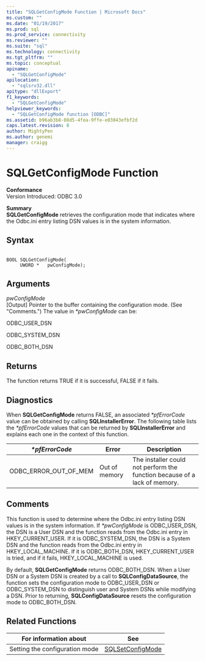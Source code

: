 ```yaml
---
title: "SQLGetConfigMode Function | Microsoft Docs"
ms.custom: ""
ms.date: "01/19/2017"
ms.prod: sql
ms.prod_service: connectivity
ms.reviewer: ""
ms.suite: "sql"
ms.technology: connectivity
ms.tgt_pltfrm: ""
ms.topic: conceptual
apiname: 
  - "SQLGetConfigMode"
apilocation: 
  - "sqlsrv32.dll"
apitype: "dllExport"
f1_keywords: 
  - "SQLGetConfigMode"
helpviewer_keywords: 
  - "SQLGetConfigMode function [ODBC]"
ms.assetid: b96ab3b8-08d5-4fea-9ffe-e03043efbf2d
caps.latest.revision: 8
author: MightyPen
ms.author: genemi
manager: craigg
---
```

# SQLGetConfigMode Function
**Conformance**  
 Version Introduced: ODBC 3.0  
  
 **Summary**  
 **SQLGetConfigMode** retrieves the configuration mode that indicates where the Odbc.ini entry listing DSN values is in the system information.  
  
## Syntax  
  
```  
  
BOOL SQLGetConfigMode(  
     UWORD *   pwConfigMode);  
```  
  
## Arguments  
 *pwConfigMode*  
 [Output] Pointer to the buffer containing the configuration mode. (See "Comments.") The value in *\*pwConfigMode* can be:  
  
 ODBC_USER_DSN  
  
 ODBC_SYSTEM_DSN  
  
 ODBC_BOTH_DSN  
  
## Returns  
 The function returns TRUE if it is successful, FALSE if it fails.  
  
## Diagnostics  
 When **SQLGetConfigMode** returns FALSE, an associated *\*pfErrorCode* value can be obtained by calling **SQLInstallerError**. The following table lists the *\*pfErrorCode* values that can be returned by **SQLInstallerError** and explains each one in the context of this function.  
  
|*\*pfErrorCode*|Error|Description|  
|---------------------|-----------|-----------------|  
|ODBC_ERROR_OUT_OF_MEM|Out of memory|The installer could not perform the function because of a lack of memory.|  
  
## Comments  
 This function is used to determine where the Odbc.ini entry listing DSN values is in the system information. If *\*pwConfigMode* is ODBC_USER_DSN, the DSN is a User DSN and the function reads from the Odbc.ini entry in HKEY_CURRENT_USER. If it is ODBC_SYSTEM_DSN, the DSN is a System DSN and the function reads from the Odbc.ini entry in HKEY_LOCAL_MACHINE. If it is ODBC_BOTH_DSN, HKEY_CURRENT_USER is tried, and if it fails, HKEY_LOCAL_MACHINE is used.  
  
 By default, **SQLGetConfigMode** returns ODBC_BOTH_DSN. When a User DSN or a System DSN is created by a call to **SQLConfigDataSource**, the function sets the configuration mode to ODBC_USER_DSN or ODBC_SYSTEM_DSN to distinguish user and System DSNs while modifying a DSN. Prior to returning, **SQLConfigDataSource** resets the configuration mode to ODBC_BOTH_DSN.  
  
## Related Functions  
  
|For information about|See|  
|---------------------------|---------|  
|Setting the configuration mode|[SQLSetConfigMode](../../../odbc/reference/syntax/sqlsetconfigmode-function.md)|

